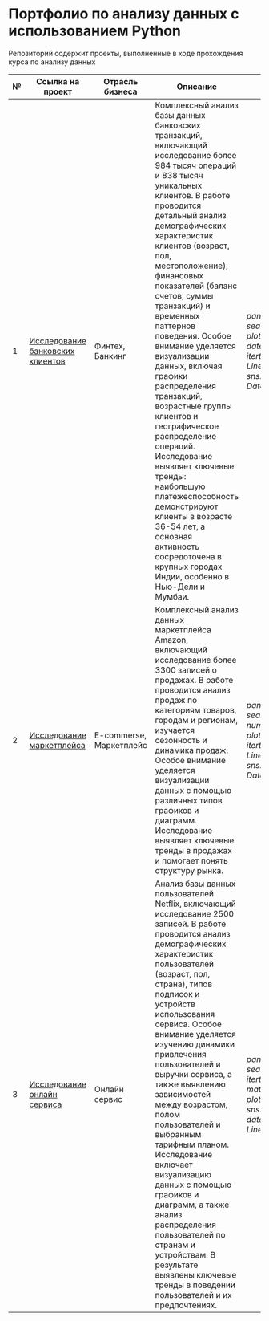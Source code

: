 # Портфолио по анализу данных с использованием Рython
Репозиторий содержит проекты, выполненные в ходе прохождения курса по анализу данных

№ | Ссылка на проект | Отрасль бизнеса | Описание | Используемые библиотеки | Презентация проекта 
---|---|---|---|---|---
| 1  | [Исследование банковских клиентов](https://github.com/YulianaOs/portfolio_python/tree/6611c545cb1e36b9903de8c18790573207ed3e2a/Bank) | Финтех, Банкинг  | Комплексный анализ базы данных банковских транзакций, включающий исследование более 984 тысяч операций и 838 тысяч уникальных клиентов. В работе проводится детальный анализ демографических характеристик клиентов (возраст, пол, местоположение), финансовых показателей (баланс счетов, суммы транзакций) и временных паттернов поведения. Особое внимание уделяется визуализации данных, включая графики распределения транзакций, возрастные группы клиентов и географическое распределение операций. Исследование выявляет ключевые тренды: наибольшую платежеспособность демонстрируют клиенты в возрасте 36-54 лет, а основная активность сосредоточена в крупных городах Индии, особенно в Нью-Дели и Мумбаи. | *pandas, matplotlib, seaborn, google.colab, plotly.express, numpy, datetime, collections, itertools, functools, LinearSegmentedColormap, sns.color_palette, DateFormatter* | [Презентация bank_clients_research](https://drive.google.com/file/d/1pRRcJfMz0y4Ob6mcjUt8ia4rR0vCsGeh/view?usp=sharing) |
| 2  | [Исследование маркетплейса](https://github.com/YulianaOs/portfolio_python/tree/ed2de912658c30481b3f3b749c959fe5f1dacff1/Amazon) | E-commerse, Маркетплейс  | Комплексный анализ данных маркетплейса Amazon, включающий исследование более 3300 записей о продажах. В работе проводится анализ продаж по категориям товаров, городам и регионам, изучается сезонность и динамика продаж. Особое внимание уделяется визуализации данных с помощью различных типов графиков и диаграмм. Исследование выявляет ключевые тренды в продажах и помогает понять структуру рынка. | *pandas, matplotlib, seaborn, google.colab, numpy, datetime, plotly.express, collections, itertools,  functools, LinearSegmentedColormap, sns.color_palette, DateFormatter* | [Презентация amazon_marketplace_data](https://drive.google.com/file/d/1yJuMgHq9GSnvS08UddQO9AHk7UtV4WQH/view?usp=sharing) |
| 3  | [Исследование онлайн сервиса](https://github.com/YulianaOs/portfolio_python/tree/82c1b7a8ae27b54e29cec927605e0ab8fc1b7c4f/Netflix) | Онлайн сервис  | Анализ базы данных пользователей Netflix, включающий исследование 2500 записей. В работе проводится анализ демографических характеристик пользователей (возраст, пол, страна), типов подписок и устройств использования сервиса. Особое внимание уделяется изучению динамики привлечения пользователей и выручки сервиса, а также выявлению зависимостей между возрастом, полом пользователей и выбранным тарифным планом. Исследование включает визуализацию данных с помощью графиков и диаграмм, а также анализ распределения пользователей по странам и устройствам. В результате выявлены ключевые тренды в поведении пользователей и их предпочтениях. | *pandas, matplotlib.pyplot, seaborn, google.colab, itertools, functools, matplotlib.colors, plotly.express, sns.color_palette, date_range, LinearSegmentedColormap* | [Презентация netflix_users_analysis](https://drive.google.com/file/d/14yde_tmdcSXWwbGFExFJRoexyp68zC8A/view?usp=sharing) |


